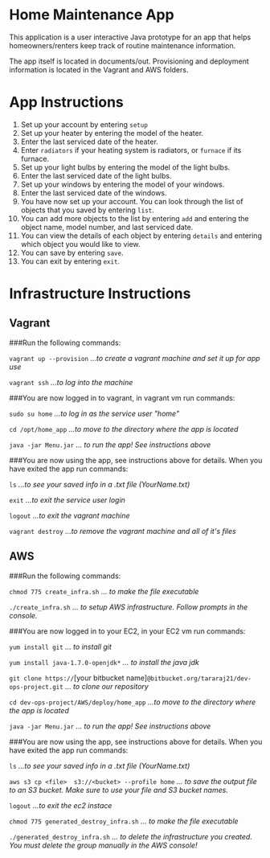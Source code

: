Home Maintenance App
=========================

This application is a user interactive Java prototype for an app that helps homeowners/renters keep track of routine maintenance information.

The app itself is located in documents/out. Provisioning and deployment information is located in the Vagrant and AWS folders.

App Instructions
================

1. Set up your account by entering `setup`
2. Set up your heater by entering the model of the heater.
3. Enter the last serviced date of the heater.
4. Enter `radiators` if your heating system is radiators, or `furnace` if its furnace.
5. Set up your light bulbs by entering the model of the light bulbs.
6. Enter the last serviced date of the light bulbs.
7. Set up your windows by entering the model of your windows.
8. Enter the last serviced date of the windows.
9. You have now set up your account. You can look through the list of objects that you saved by entering `list`.
10. You can add more objects to the list by entering `add` and entering the object name, model number, and last serviced date.
11. You can view the details of each object by entering `details` and entering which object you would like to view.
12. You can save by entering `save`.
13. You can exit by entering `exit`.

Infrastructure Instructions
===========================

## Vagrant

###Run the following commands:

`vagrant up --provision`    *...to create a vagrant machine and set it up for app use*

`vagrant ssh`    *...to log into the machine*

###You are now logged in to vagrant, in vagrant vm run commands:

`sudo su home`    *...to log in as the service user "home"*

`cd /opt/home_app`    *...to move to the directory where the app is located*

`java -jar Menu.jar` *... to run the app! See instructions above*

###You are now using the app, see instructions above for details. When you have exited the app run commands:

`ls`    *...to see your saved info in a .txt file (YourName.txt)*

`exit`    *...to exit the service user login*

`logout`    *...to exit the vagrant machine*

`vagrant destroy`    *...to remove the vagrant machine and all of it's files*

## AWS

###Run the following commands:

`chmod 775 create_infra.sh` *… to make the file executable*

`./create_infra.sh` *... to setup AWS infrastructure. Follow prompts in the console.*

###You are now logged in to your EC2, in your EC2 vm run commands:

`yum install git` *... to install git*

`yum install java-1.7.0-openjdk*` *... to install the java jdk*

`git clone https://`[your bitbucket name]`@bitbucket.org/tararaj21/dev-ops-project.git` *... to clone our repository*

`cd dev-ops-project/AWS/deploy/home_app` *...to move to the directory where the app is located*

`java -jar Menu.jar` *... to run the app! See instructions above*

###You are now using the app, see instructions above for details. When you have exited the app run commands:

`ls`    *...to see your saved info in a .txt file (YourName.txt)*

`aws s3 cp <file>  s3://<bucket> --profile home` *... to save the output file to an S3 bucket. Make sure to use your file and S3 bucket names.*

`logout`    *...to exit the ec2 instace*

`chmod 775 generated_destroy_infra.sh` *... to make the file executable*

`./generated_destroy_infra.sh` *... to delete the infrastructure you created. You must delete the group manually in the AWS console!*
